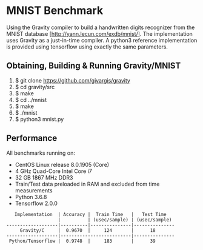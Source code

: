 # MNIST Benchmark

Using the Gravity compiler to build a handwritten digits recognizer from the
MNIST database [http://yann.lecun.com/exdb/mnist/]. The implementation uses
Gravity as a just-in-time compiler. A python3 reference implementation is
provided using tensorflow using exactly the same parameters.

## Obtaining, Building & Running Gravity/MNIST
  1. $ git clone https://github.com/givargis/gravity
  2. $ cd gravity/src
  3. $ make
  4. $ cd ../mnist
  5. $ make
  6. $ ./mnist
  7. $ python3 mnist.py

## Performance

All benchmarks running on:
  * CentOS Linux release 8.0.1905 (Core)
  * 4 GHz Quad-Core Intel Core i7
  * 32 GB 1867 MHz DDR3
  * Train/Test data preloaded in RAM and excluded from time measurements
  * Python 3.6.8
  * Tensorflow 2.0.0

```
   Implementation  | Accuracy |  Train Time   |   Test Time
                   |          | (usec/sample) | (usec/sample)
-------------------|----------|---------------|---------------
     Gravity/C     |  0.9670  |     124       |      18
-------------------|--------------------------|---------------
 Python/Tensorflow |  0.9748  |     183       |      39
```
